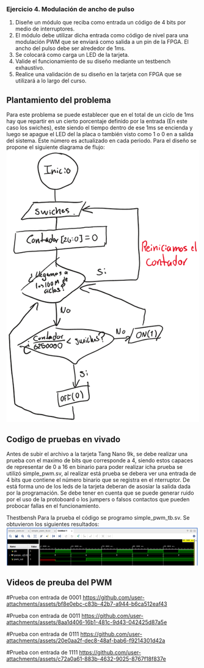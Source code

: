 ### Ejercicio 4. Modulación de ancho de pulso
1.  Diseñe un módulo que reciba como entrada un código de 4 bits por medio de interruptores.
2. El módulo debe utilizar dicha entrada como código de nivel para una modulación PWM que se enviará como salida a un pin de la FPGA. El ancho del pulso debe ser alrededor de 1ms.
3. Se colocará como carga un LED de la tarjeta.
4. Valide el funcionamiento de su diseño mediante un testbench exhaustivo.
5. Realice una validación de su diseño en la tarjeta con FPGA que se utilizará a lo largo del
 curso.

## Plantamiento del problema
 Para este problema se puede establecer que en el total de un ciclo de 1ms hay que repartir en un cierto porcentaje definido por la entrada (En este caso los swiches), este siendo el tiempo dentro de ese 1ms se encienda y luego se apague el LED del la placa o también visto como 1 o 0 en a salida del sistema. Este número es actualizado en cada periodo.
Para el diseño se propone el siguiente diagrama de flujo: 
![Diagrama de flujo para propuesta de programación](Diagrama_de_flujo.png)

 ## Codigo de pruebas en vivado 

 Antes de subir el archivo a la tarjeta Tang Nano 9k, se debe realizar una prueba con el maximo de bits que corresponde a 4, siendo estos capaces de representar de 0 a 16 en binario para poder realizar icha prueba se utilizó simple_pwm.sv, al realizar está prueba se debera ver una entrada de 4 bits que contiene el número binario que se registra en el nterruptor. De está forma uno de los leds de la tarjeta deberan de asosiar la salida dada por la programación. Se debe tener en cuenta que se puede generar ruido por el uso de la protoboard o los jumpers o falsos contactos que pueden probocar fallas en el funcionamiento.
 
Thestbensh 
Para la prueba el código se programo simple_pwm_tb.sv. Se obtuvieron los siguientes resultados:
![Resultados del testbench](pwm_tb.png)
 
## Videos de preuba del PWM
#Prueba con entrada de 0001
https://github.com/user-attachments/assets/bf8e0ebc-c83b-42b7-a944-b6ca512eaf43

#Prueba con entrada de 0011
https://github.com/user-attachments/assets/8aa1d406-16b1-481c-9d43-042425d87a5e

#Prueba con entrada de 0111
https://github.com/user-attachments/assets/20e0aa2f-dec8-48af-bab6-f9214301d42a

#Prueba con entrada de 1111
https://github.com/user-attachments/assets/c72a0a61-883b-4632-9025-8767f18f837e

